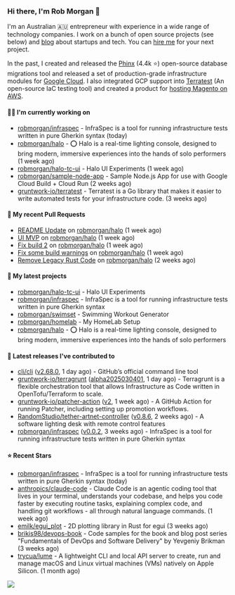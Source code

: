 ### Hi there, I'm Rob Morgan 👋

I'm an Australian 🇦🇺 entrepreneur with experience in a wide range of technology companies. I work on a bunch of
open source projects (see below) and [blog](https://robmorgan.id.au/) about startups and tech. You can [hire me](https://robmorgan.id.au/work-with-me/)
for your next project.

In the past, I created and released the [Phinx](https://github.com/cakephp/phinx) (4.4k ⭐️) open-source database migrations tool
and released a set of production-grade infrastructure modules for [Google Cloud](https://cloud.google.com/blog/products/devops-sre/deploying-a-production-grade-helm-release-on-gke-with-terraform).
I also integrated GCP support into [Terratest](https://github.com/gruntwork-io/terratest) (An open-source IaC testing tool) and created a product for [hosting Magento on AWS](https://github.com/magecloudkit/magecloudkit).

#### 👨‍💻 I'm currently working on

- [robmorgan/infraspec](https://github.com/robmorgan/infraspec) - InfraSpec is a tool for running infrastructure tests written in pure Gherkin syntax (today)
- [robmorgan/halo](https://github.com/robmorgan/halo) - ⭕️ Halo is a real-time lighting console, designed to bring modern, immersive experiences into the hands of solo performers (1 week ago)
- [robmorgan/halo-tc-ui](https://github.com/robmorgan/halo-tc-ui) - Halo UI Experiments (1 week ago)
- [robmorgan/sample-node-app](https://github.com/robmorgan/sample-node-app) - Sample Node.js App for use with Google Cloud Build &#43; Cloud Run (2 weeks ago)
- [gruntwork-io/terratest](https://github.com/gruntwork-io/terratest) -  Terratest is a Go library that makes it easier to write automated tests for your infrastructure code. (3 weeks ago)

#### 🔨 My recent Pull Requests

- [README Update](https://github.com/robmorgan/halo/pull/15) on [robmorgan/halo](https://github.com/robmorgan/halo) (1 week ago)
- [UI MVP](https://github.com/robmorgan/halo/pull/14) on [robmorgan/halo](https://github.com/robmorgan/halo) (1 week ago)
- [Fix build 2](https://github.com/robmorgan/halo/pull/13) on [robmorgan/halo](https://github.com/robmorgan/halo) (1 week ago)
- [Fix some build warnings](https://github.com/robmorgan/halo/pull/12) on [robmorgan/halo](https://github.com/robmorgan/halo) (1 week ago)
- [Remove Legacy Rust Code](https://github.com/robmorgan/halo/pull/11) on [robmorgan/halo](https://github.com/robmorgan/halo) (2 weeks ago)

#### 🌱 My latest projects

- [robmorgan/halo-tc-ui](https://github.com/robmorgan/halo-tc-ui) - Halo UI Experiments
- [robmorgan/infraspec](https://github.com/robmorgan/infraspec) - InfraSpec is a tool for running infrastructure tests written in pure Gherkin syntax
- [robmorgan/swimset](https://github.com/robmorgan/swimset) - Swimming Workout Generator
- [robmorgan/homelab](https://github.com/robmorgan/homelab) - My HomeLab Setup
- [robmorgan/halo](https://github.com/robmorgan/halo) - ⭕️ Halo is a real-time lighting console, designed to bring modern, immersive experiences into the hands of solo performers

#### 🚀 Latest releases I've contributed to

- [cli/cli](https://github.com/cli/cli) ([v2.68.0](https://github.com/cli/cli/releases/tag/v2.68.0), 1 day ago) - GitHub’s official command line tool
- [gruntwork-io/terragrunt](https://github.com/gruntwork-io/terragrunt) ([alpha2025030401](https://github.com/gruntwork-io/terragrunt/releases/tag/alpha2025030401), 1 day ago) - Terragrunt is a flexible orchestration tool that allows Infrastructure as Code written in OpenTofu/Terraform to scale.
- [gruntwork-io/patcher-action](https://github.com/gruntwork-io/patcher-action) ([v2](https://github.com/gruntwork-io/patcher-action/releases/tag/v2), 1 week ago) - A GitHub Action for running Patcher, including setting up promotion workflows.
- [RandomStudio/tether-artnet-controller](https://github.com/RandomStudio/tether-artnet-controller) ([v0.8.6](https://github.com/RandomStudio/tether-artnet-controller/releases/tag/v0.8.6), 2 weeks ago) - A software lighting desk with remote control features
- [robmorgan/infraspec](https://github.com/robmorgan/infraspec) ([v0.0.2](https://github.com/robmorgan/infraspec/releases/tag/v0.0.2), 3 weeks ago) - InfraSpec is a tool for running infrastructure tests written in pure Gherkin syntax

#### ⭐ Recent Stars

- [robmorgan/infraspec](https://github.com/robmorgan/infraspec) - InfraSpec is a tool for running infrastructure tests written in pure Gherkin syntax (today)
- [anthropics/claude-code](https://github.com/anthropics/claude-code) - Claude Code is an agentic coding tool that lives in your terminal, understands your codebase, and helps you code faster by executing routine tasks, explaining complex code, and handling git workflows - all through natural language commands. (1 week ago)
- [emilk/egui_plot](https://github.com/emilk/egui_plot) - 2D plotting library in Rust for egui (3 weeks ago)
- [brikis98/devops-book](https://github.com/brikis98/devops-book) - Code samples for the book and blog post series &#34;Fundamentals of DevOps and Software Delivery&#34; by Yevgeniy Brikman (3 weeks ago)
- [trycua/lume](https://github.com/trycua/lume) - A lightweight CLI and local API server to create, run and manage macOS and Linux virtual machines (VMs) natively on Apple Silicon. (1 month ago)

![](https://github-readme-stats.vercel.app/api?username=robmorgan&theme=vision-friendly-dark&hide_border=false&include_all_commits=true&count_private=true)
